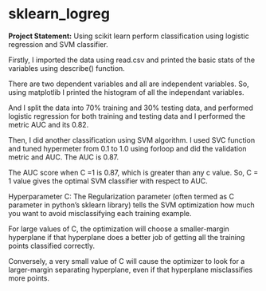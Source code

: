 # sklearn_logreg

**Project Statement:** Using scikit learn perform classification using logistic regression and SVM classifier.

Firstly, I imported the data using read.csv and printed the basic stats of the variables using describe() function.

There are two dependent variables and all are independent variables. So, using matplotlib I printed the histogram of all the independant variables.

And I split the data into 70% training and 30% testing data, and performed logistic regression for both training and testing data and I performed the metric AUC and its 0.82.

Then, I did another classification using SVM algorithm. I used SVC function and tuned hypermeter from 0.1 to 1.0 using forloop and did the validation metric and AUC. The AUC is 0.87.

The AUC score when C =1 is 0.87, which is greater than any c value. So, C = 1 value gives the optimal SVM classifier with respect to AUC.

Hyperparameter C: The Regularization parameter (often termed as C parameter in python’s sklearn library) tells the SVM optimization how much you want to avoid misclassifying each training example.

For large values of C, the optimization will choose a smaller-margin hyperplane if that hyperplane does a better job of getting all the training points classified correctly. 

Conversely, a very small value of C will cause the optimizer to look for a larger-margin separating hyperplane, even if that hyperplane misclassifies more points.
